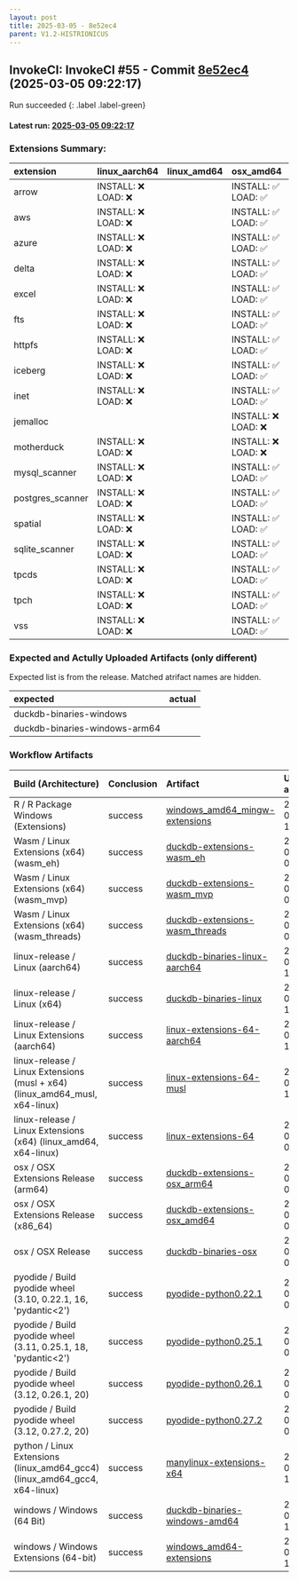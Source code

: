 ```yaml
---
layout: post
title: 2025-03-05 - 8e52ec4
parent: V1.2-HISTRIONICUS
---
```



## InvokeCI: InvokeCI #55 - Commit [8e52ec4](https://github.com/duckdb/duckdb/actions/runs/13672590569) (2025-03-05 09:22:17)
 Run succeeded
{: .label .label-green}
#### Latest run: [ 2025-03-05 09:22:17 ](https://github.com/duckdb/duckdb/actions/runs/13672590569)

### Extensions Summary:

| extension        | linux_aarch64      | linux_amd64   | osx_amd64          | osx_arm64          | windows_amd64      |
|:-----------------|:-------------------|:--------------|:-------------------|:-------------------|:-------------------|
| arrow            | INSTALL: ❌ LOAD: ❌ |               | INSTALL: ✅ LOAD: ✅ | INSTALL: ✅ LOAD: ✅ | INSTALL: ❌ LOAD: ❌ |
| aws              | INSTALL: ❌ LOAD: ❌ |               | INSTALL: ✅ LOAD: ✅ | INSTALL: ✅ LOAD: ✅ | INSTALL: ❌ LOAD: ❌ |
| azure            | INSTALL: ❌ LOAD: ❌ |               | INSTALL: ✅ LOAD: ✅ | INSTALL: ✅ LOAD: ✅ | INSTALL: ❌ LOAD: ❌ |
| delta            | INSTALL: ❌ LOAD: ❌ |               | INSTALL: ✅ LOAD: ✅ | INSTALL: ✅ LOAD: ✅ | INSTALL: ❌ LOAD: ❌ |
| excel            | INSTALL: ❌ LOAD: ❌ |               | INSTALL: ✅ LOAD: ✅ | INSTALL: ✅ LOAD: ✅ | INSTALL: ❌ LOAD: ❌ |
| fts              | INSTALL: ❌ LOAD: ❌ |               | INSTALL: ✅ LOAD: ✅ | INSTALL: ✅ LOAD: ✅ | INSTALL: ❌ LOAD: ❌ |
| httpfs           | INSTALL: ❌ LOAD: ❌ |               | INSTALL: ✅ LOAD: ✅ | INSTALL: ✅ LOAD: ✅ | INSTALL: ❌ LOAD: ❌ |
| iceberg          | INSTALL: ❌ LOAD: ❌ |               | INSTALL: ✅ LOAD: ✅ | INSTALL: ✅ LOAD: ✅ | INSTALL: ❌ LOAD: ❌ |
| inet             | INSTALL: ❌ LOAD: ❌ |               | INSTALL: ✅ LOAD: ✅ | INSTALL: ✅ LOAD: ✅ | INSTALL: ❌ LOAD: ❌ |
| jemalloc         |                    |               | INSTALL: ❌ LOAD: ❌ | INSTALL: ❌ LOAD: ❌ | INSTALL: ❌ LOAD: ❌ |
| motherduck       | INSTALL: ❌ LOAD: ❌ |               | INSTALL: ❌ LOAD: ❌ | INSTALL: ❌ LOAD: ❌ | INSTALL: ❌ LOAD: ❌ |
| mysql_scanner    | INSTALL: ❌ LOAD: ❌ |               | INSTALL: ✅ LOAD: ✅ | INSTALL: ✅ LOAD: ✅ | INSTALL: ❌ LOAD: ❌ |
| postgres_scanner | INSTALL: ❌ LOAD: ❌ |               | INSTALL: ✅ LOAD: ✅ | INSTALL: ✅ LOAD: ✅ | INSTALL: ❌ LOAD: ❌ |
| spatial          | INSTALL: ❌ LOAD: ❌ |               | INSTALL: ✅ LOAD: ✅ | INSTALL: ✅ LOAD: ✅ | INSTALL: ❌ LOAD: ❌ |
| sqlite_scanner   | INSTALL: ❌ LOAD: ❌ |               | INSTALL: ✅ LOAD: ✅ | INSTALL: ✅ LOAD: ✅ | INSTALL: ❌ LOAD: ❌ |
| tpcds            | INSTALL: ❌ LOAD: ❌ |               | INSTALL: ✅ LOAD: ✅ | INSTALL: ✅ LOAD: ✅ | INSTALL: ❌ LOAD: ❌ |
| tpch             | INSTALL: ❌ LOAD: ❌ |               | INSTALL: ✅ LOAD: ✅ | INSTALL: ✅ LOAD: ✅ | INSTALL: ❌ LOAD: ❌ |
| vss              | INSTALL: ❌ LOAD: ❌ |               | INSTALL: ✅ LOAD: ✅ | INSTALL: ✅ LOAD: ✅ | INSTALL: ❌ LOAD: ❌ |

### Expected and Actully Uploaded Artifacts (only different)
Expected list is from the release.
Matched atrifact names are hidden.

| expected                      | actual   |
|:------------------------------|:---------|
| duckdb-binaries-windows       |          |
| duckdb-binaries-windows-arm64 |          |

### Workflow Artifacts

| Build (Architecture)                                                        | Conclusion   | Artifact                                                                                                         | Uploaded at         |
|:----------------------------------------------------------------------------|:-------------|:-----------------------------------------------------------------------------------------------------------------|:--------------------|
| R / R Package Windows (Extensions)                                          | success      | [windows_amd64_mingw-extensions](https://github.com/duckdb/duckdb/actions/runs/13672590569/artifacts/2695247362) | 2025-03-05 10:39:33 |
| Wasm / Linux Extensions (x64) (wasm_eh)                                     | success      | [duckdb-extensions-wasm_eh](https://github.com/duckdb/duckdb/actions/runs/13672590569/artifacts/2694988485)      | 2025-03-05 09:56:31 |
| Wasm / Linux Extensions (x64) (wasm_mvp)                                    | success      | [duckdb-extensions-wasm_mvp](https://github.com/duckdb/duckdb/actions/runs/13672590569/artifacts/2694972634)     | 2025-03-05 09:53:46 |
| Wasm / Linux Extensions (x64) (wasm_threads)                                | success      | [duckdb-extensions-wasm_threads](https://github.com/duckdb/duckdb/actions/runs/13672590569/artifacts/2694969252) | 2025-03-05 09:53:11 |
| linux-release / Linux (aarch64)                                             | success      | [duckdb-binaries-linux-aarch64](https://github.com/duckdb/duckdb/actions/runs/13672590569/artifacts/2695127643)  | 2025-03-05 10:19:31 |
| linux-release / Linux (x64)                                                 | success      | [duckdb-binaries-linux](https://github.com/duckdb/duckdb/actions/runs/13672590569/artifacts/2695106130)          | 2025-03-05 10:15:54 |
| linux-release / Linux Extensions (aarch64)                                  | success      | [linux-extensions-64-aarch64](https://github.com/duckdb/duckdb/actions/runs/13672590569/artifacts/2695294436)    | 2025-03-05 10:47:42 |
| linux-release / Linux Extensions (musl + x64) (linux_amd64_musl, x64-linux) | success      | [linux-extensions-64-musl](https://github.com/duckdb/duckdb/actions/runs/13672590569/artifacts/2695162002)       | 2025-03-05 10:25:12 |
| linux-release / Linux Extensions (x64) (linux_amd64, x64-linux)             | success      | [linux-extensions-64](https://github.com/duckdb/duckdb/actions/runs/13672590569/artifacts/2694969183)            | 2025-03-05 09:53:10 |
| osx / OSX Extensions Release (arm64)                                        | success      | [duckdb-extensions-osx_arm64](https://github.com/duckdb/duckdb/actions/runs/13672590569/artifacts/2694985838)    | 2025-03-05 09:56:08 |
| osx / OSX Extensions Release (x86_64)                                       | success      | [duckdb-extensions-osx_amd64](https://github.com/duckdb/duckdb/actions/runs/13672590569/artifacts/2694995349)    | 2025-03-05 09:57:45 |
| osx / OSX Release                                                           | success      | [duckdb-binaries-osx](https://github.com/duckdb/duckdb/actions/runs/13672590569/artifacts/2694924737)            | 2025-03-05 09:45:21 |
| pyodide / Build pyodide wheel (3.10, 0.22.1, 16, 'pydantic<2')              | success      | [pyodide-python0.22.1](https://github.com/duckdb/duckdb/actions/runs/13672590569/artifacts/2694885607)           | 2025-03-05 09:38:51 |
| pyodide / Build pyodide wheel (3.11, 0.25.1, 18, 'pydantic<2')              | success      | [pyodide-python0.25.1](https://github.com/duckdb/duckdb/actions/runs/13672590569/artifacts/2694877062)           | 2025-03-05 09:37:31 |
| pyodide / Build pyodide wheel (3.12, 0.26.1, 20)                            | success      | [pyodide-python0.26.1](https://github.com/duckdb/duckdb/actions/runs/13672590569/artifacts/2694880214)           | 2025-03-05 09:38:02 |
| pyodide / Build pyodide wheel (3.12, 0.27.2, 20)                            | success      | [pyodide-python0.27.2](https://github.com/duckdb/duckdb/actions/runs/13672590569/artifacts/2694879504)           | 2025-03-05 09:37:55 |
| python / Linux Extensions (linux_amd64_gcc4) (linux_amd64_gcc4, x64-linux)  | success      | [manylinux-extensions-x64](https://github.com/duckdb/duckdb/actions/runs/13672590569/artifacts/2695084363)       | 2025-03-05 10:12:15 |
| windows / Windows (64 Bit)                                                  | success      | [duckdb-binaries-windows-amd64](https://github.com/duckdb/duckdb/actions/runs/13672590569/artifacts/2695046680)  | 2025-03-05 10:06:14 |
| windows / Windows Extensions (64-bit)                                       | success      | [windows_amd64-extensions](https://github.com/duckdb/duckdb/actions/runs/13672590569/artifacts/2695963759)       | 2025-03-05 12:48:21 |
